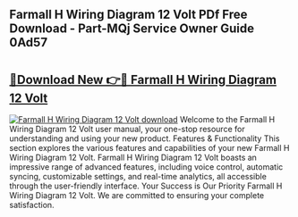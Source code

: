 ## Farmall H Wiring Diagram 12 Volt PDf Free Download - Part-MQj Service Owner Guide 0Ad57

# <h2><a href="http://dfsok1.blite.top/?on=Farmall+H+Wiring+Diagram+12+Volt">🔗Download New 👉🔴 Farmall H Wiring Diagram 12 Volt</a></h2>

[![Farmall H Wiring Diagram 12 Volt download](https://i.imgur.com/lujVjoI.png)](http://dfsok1.blite.top/?on=Farmall+H+Wiring+Diagram+12+Volt)
Welcome to the Farmall H Wiring Diagram 12 Volt user manual, your one-stop resource for understanding and using your new product. Features & Functionality This section explores the various features and capabilities of your new Farmall H Wiring Diagram 12 Volt. Farmall H Wiring Diagram 12 Volt boasts an impressive range of advanced features, including voice control, automatic syncing, customizable settings, and real-time analytics, all accessible through the user-friendly interface. Your Success is Our Priority Farmall H Wiring Diagram 12 Volt. We are committed to ensuring your complete satisfaction.
